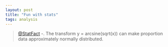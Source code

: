 ```yaml
---
layout: post
title: "Fun with stats"
tags: analysis
---
```

> [@StatFact] -. The transform y = arcsine(sqrt(x)) can make proportion data approximately normally distributed.

[@StatFact]: twitter.com/statfact